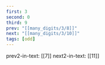 ```yaml
---
first: 3
second: 0
third: 9
prev: "[[many_digits/3/8]]"
next: "[[many_digits/3/10]]"
tags: [odd]
---
```

prev2-in-text: [[7]]
next2-in-text: [[11]]
